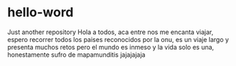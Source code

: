 # hello-word
Just another repository 
Hola a todos, aca entre nos me encanta viajar, espero recorrer todos los paises reconocidos por la onu, es un viaje largo y presenta muchos retos pero el mundo es inmeso y la vida solo es una, honestamente sufro de mapamunditis jajajajaja
